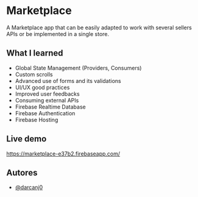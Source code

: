
# Marketplace

A Marketplace app that can be easily adapted to work with several sellers APIs or be implemented in a single store.


## What I learned

- Global State Management (Providers, Consumers)
- Custom scrolls
- Advanced use of forms and its validations
- UI/UX good practices
- Improved user feedbacks
- Consuming external APIs
- Firebase Realtime Database
- Firebase Authentication
- Firebase Hosting


## Live demo

https://marketplace-e37b2.firebaseapp.com/


## Autores

- [@darcanj0](https://www.github.com/darcanj0)

